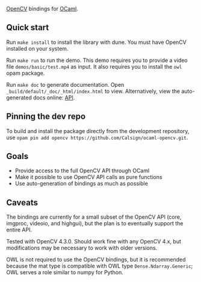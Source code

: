 
[OpenCV](http://opencv.org/) bindings for [OCaml](http://ocaml.org/).

## Quick start

Run `make install` to install the library with dune. You must have OpenCV
installed on your system.

Run `make run` to run the demo. This demo requires you to
provide a video file `demos/basic/test.mp4` as input. It also requires
you to install the `owl` opam package.

Run `make doc` to generate documentation. Open
`_build/default/_doc/_html/index.html` to view. Alternatively, view the
auto-generated docs online:
[API](https://calsign.github.io/ocaml-opencv/).

## Pinning the dev repo

To build and install the package directly from the development repository,
use `opam pin add opencv https://github.com/Calsign/ocaml-opencv.git`.

## Goals

 - Provide access to the full OpenCV API through OCaml
 - Make it possible to use OpenCV API calls as pure functions
 - Use auto-generation of bindings as much as possible

## Caveats

The bindings are currently for a small subset of the OpenCV API (core,
imgproc, videoio, and highgui), but the plan is to eventually support
the entire API.

Tested with OpenCV 4.3.0. Should work fine with any OpenCV 4.x, but
modifications may be necessary to work with older versions.

OWL is not required to use the OpenCV bindings, but it is recommended
because the mat type is compatible with OWL type
`Dense.Ndarray.Generic`; OWL serves a role similar to numpy for Python.
